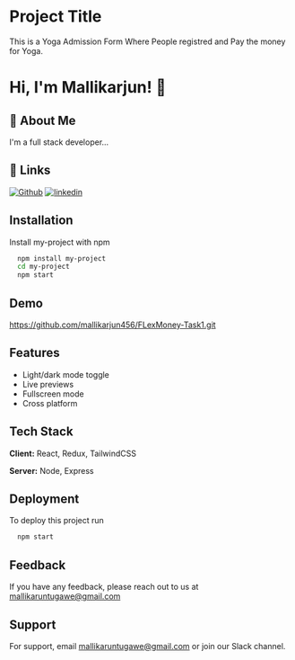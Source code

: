 # Project Title

This is a Yoga Admission Form Where People registred and Pay the money for Yoga.

# Hi, I'm Mallikarjun! 👋


## 🚀 About Me
I'm a full stack developer...


## 🔗 Links
[![Github](https://github.com/mallikarjun456)](https://github.com/mallikarjun456)
[![linkedin](https://www.linkedin.com/in/mallikarjun-tugawe-4b3021202/)](https://www.linkedin.com/)





## Installation

Install my-project with npm

```bash
  npm install my-project
  cd my-project
  npm start
```
    
## Demo

https://github.com/mallikarjun456/FLexMoney-Task1.git


## Features

- Light/dark mode toggle
- Live previews
- Fullscreen mode
- Cross platform


## Tech Stack

**Client:** React, Redux, TailwindCSS

**Server:** Node, Express


## Deployment

To deploy this project run

```bash
  npm start
```


## Feedback

If you have any feedback, please reach out to us at mallikaruntugawe@gmail.com


## Support

For support, email mallikaruntugawe@gmail.com or join our Slack channel.
